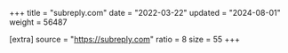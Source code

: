 +++
title = "subreply.com"
date = "2022-03-22"
updated = "2024-08-01"
weight = 56487

[extra]
source = "https://subreply.com"
ratio = 8
size = 55
+++
